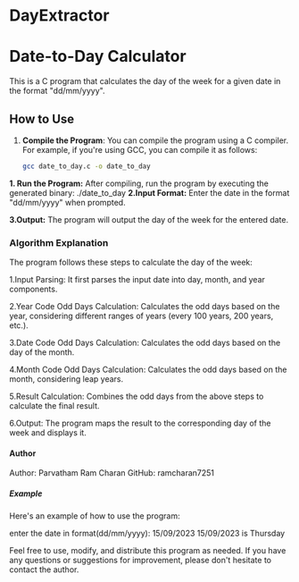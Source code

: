 # DayExtractor
# Date-to-Day Calculator

This is a C program that calculates the day of the week for a given date in the format "dd/mm/yyyy". 

## How to Use

1. **Compile the Program**: You can compile the program using a C compiler. For example, if you're using GCC, you can compile it as follows:

   ```sh
   gcc date_to_day.c -o date_to_day
 **1. Run the Program:** After compiling, run the program by executing the generated binary:
   ./date_to_day
 **2.Input Format:** Enter the date in the format "dd/mm/yyyy" when prompted.

  **3.Output:** The program will output the day of the week for the entered date.
### Algorithm Explanation
The program follows these steps to calculate the day of the week:

1.Input Parsing: It first parses the input date into day, month, and year components.

2.Year Code Odd Days Calculation: Calculates the odd days based on the year, considering different ranges of years (every 100 years, 200 years, etc.).

3.Date Code Odd Days Calculation: Calculates the odd days based on the day of the month.

4.Month Code Odd Days Calculation: Calculates the odd days based on the month, considering leap years.

5.Result Calculation: Combines the odd days from the above steps to calculate the final result.

6.Output: The program maps the result to the corresponding day of the week and displays it.
#### Author
Author: Parvatham Ram Charan
GitHub: ramcharan7251
##### Example
Here's an example of how to use the program:

enter the date in format(dd/mm/yyyy): 15/09/2023
15/09/2023 is Thursday

Feel free to use, modify, and distribute this program as needed. If you have any questions or suggestions for improvement, please don't hesitate to contact the author.









